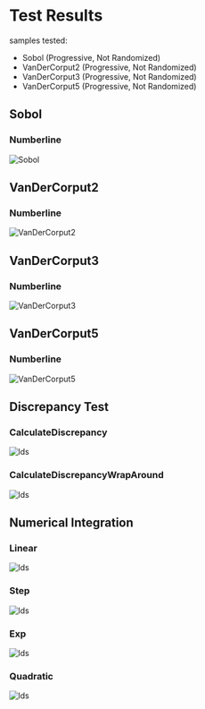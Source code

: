 # Test Results
 samples tested:
* Sobol (Progressive, Not Randomized)
* VanDerCorput2 (Progressive, Not Randomized)
* VanDerCorput3 (Progressive, Not Randomized)
* VanDerCorput5 (Progressive, Not Randomized)
## Sobol
### Numberline
![Sobol](../../../samples/_1d/lds/MakeNumberline_Sobol.png)  
## VanDerCorput2
### Numberline
![VanDerCorput2](../../../samples/_1d/lds/MakeNumberline_VanDerCorput2.png)  
## VanDerCorput3
### Numberline
![VanDerCorput3](../../../samples/_1d/lds/MakeNumberline_VanDerCorput3.png)  
## VanDerCorput5
### Numberline
![VanDerCorput5](../../../samples/_1d/lds/MakeNumberline_VanDerCorput5.png)  
## Discrepancy Test
### CalculateDiscrepancy
![lds](../../../samples/_1d/lds/CalculateDiscrepancy.png)  
### CalculateDiscrepancyWrapAround
![lds](../../../samples/_1d/lds/CalculateDiscrepancyWrapAround.png)  
## Numerical Integration
### Linear
![lds](../../../samples/_1d/lds/Linear.png)  
### Step
![lds](../../../samples/_1d/lds/Step.png)  
### Exp
![lds](../../../samples/_1d/lds/Exp.png)  
### Quadratic
![lds](../../../samples/_1d/lds/Quadratic.png)  
